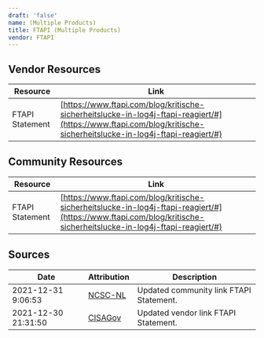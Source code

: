 ```yaml
---
draft: 'false'
name: (Multiple Products)
title: FTAPI (Multiple Products)
vendor: FTAPI
---
```


## Vendor Resources
| Resource | Link |
| --- | --- |
| FTAPI Statement | [https://www.ftapi.com/blog/kritische-sicherheitslucke-in-log4j-ftapi-reagiert/#](https://www.ftapi.com/blog/kritische-sicherheitslucke-in-log4j-ftapi-reagiert/#) |

## Community Resources
| Resource | Link |
| --- | --- |
| FTAPI Statement | [https://www.ftapi.com/blog/kritische-sicherheitslucke-in-log4j-ftapi-reagiert/#](https://www.ftapi.com/blog/kritische-sicherheitslucke-in-log4j-ftapi-reagiert/#) |


## Sources
| Date | Attribution | Description |
| --- | --- | --- |
| 2021-12-31 9:06:53 | [NCSC-NL](https://github.com/NCSC-NL/log4shell/blob/main/software/README.md) | Updated community link FTAPI Statement.  |
| 2021-12-30 21:31:50 | [CISAGov](https://raw.githubusercontent.com/cisagov/log4j-affected-db/develop/README.md) | Updated vendor link FTAPI Statement.  |
